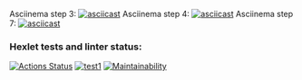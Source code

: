 Asciinema step 3:
[![asciicast](https://asciinema.org/a/KvUs8koaaa7aVXYcoFnU0wSTf.svg)](https://asciinema.org/a/KvUs8koaaa7aVXYcoFnU0wSTf)
Asciinema step 4:
[![asciicast](https://asciinema.org/a/RCh5yM776B45SyWqWN5yli5g2.svg)](https://asciinema.org/a/RCh5yM776B45SyWqWN5yli5g2)
Asciinema step 7:
[![asciicast](https://asciinema.org/a/HnW76CNwbe0ge4eTIgSJ5sHHX.svg)](https://asciinema.org/a/HnW76CNwbe0ge4eTIgSJ5sHHX)

### Hexlet tests and linter status:
[![Actions Status](https://github.com/writeralex/frontend-project-lvl2/workflows/hexlet-check/badge.svg)](https://github.com/writeralex/frontend-project-lvl2/actions)
[![test1](https://github.com/writeralex/frontend-project-lvl2/actions/workflows/test1.yml/badge.svg)](https://github.com/writeralex/frontend-project-lvl2/actions/workflows/test1.yml)
[![Maintainability](https://api.codeclimate.com/v1/badges/0928d2e200631abc3b7a/maintainability)](https://codeclimate.com/github/writeralex/frontend-project-lvl2/maintainability)
